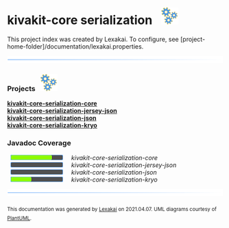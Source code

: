 # kivakit-core serialization &nbsp;&nbsp;![](documentation/images/gears-40.png)

This project index was created by Lexakai. To configure, see [project-home-folder]/documentation/lexakai.properties.

![](documentation/images/horizontal-line.png)

[//]: # (start-user-text)



[//]: # (end-user-text)

### Projects &nbsp; ![](documentation/images/gears-40.png)

[**kivakit-core-serialization-core**](kivakit-core-serialization-core/README.md)  
[**kivakit-core-serialization-jersey-json**](kivakit-core-serialization-jersey-json/README.md)  
[**kivakit-core-serialization-json**](kivakit-core-serialization-json/README.md)  
[**kivakit-core-serialization-kryo**](kivakit-core-serialization-kryo/README.md)  

[//]: # (start-user-text)



[//]: # (end-user-text)

### Javadoc Coverage

&nbsp;  ![](documentation/images/meter-80-12.png) &nbsp; &nbsp; *kivakit-core-serialization-core*  
&nbsp;  ![](documentation/images/meter-0-12.png) &nbsp; &nbsp; *kivakit-core-serialization-jersey-json*  
&nbsp;  ![](documentation/images/meter-0-12.png) &nbsp; &nbsp; *kivakit-core-serialization-json*  
&nbsp;  ![](documentation/images/meter-40-12.png) &nbsp; &nbsp; *kivakit-core-serialization-kryo*

![](documentation/images/horizontal-line.png)

  
<sub>This documentation was generated by [Lexakai](https://github.com/Telenav/lexakai) on 2021.04.07. UML diagrams courtesy
of [PlantUML](http://plantuml.com).</sub>
